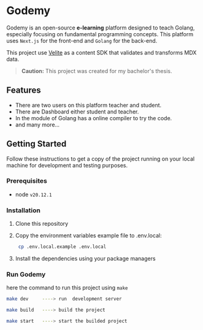 # Godemy

Godemy is an open-source **e-learning** platform designed to teach Golang, especially focusing on fundamental programming concepts. This platform uses `Next.js` for the front-end and `Golang` for the back-end.

This project use [Velite]([velite](https://velite.js.org/)) as a content SDK that validates and transforms MDX data.

> **Caution:** This project was created for my bachelor's thesis.

## Features

- There are two users on this platform teacher and student.
- There are Dashboard either student and teacher.
- In the module of Golang has a online compiler to try the code.
- and many more...

## Getting Started

Follow these instructions to get a copy of the project running on your local machine for development and testing purposes.

### Prerequisites

- node `v20.12.1`

### Installation

1. Clone this repository
2. Copy the environment variables example file to .env.local:

   ```bash
    cp .env.local.example .env.local
   ```

3. Install the dependencies using your package managers

### Run Godemy

here the command to run this project using `make`

```bash
make dev     ----> run  development server

make build   ----> build the project

make start   ----> start the builded project
```
